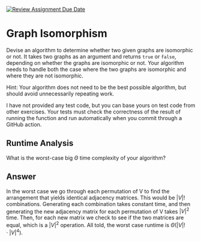 [![Review Assignment Due Date](https://classroom.github.com/assets/deadline-readme-button-24ddc0f5d75046c5622901739e7c5dd533143b0c8e959d652212380cedb1ea36.svg)](https://classroom.github.com/a/NYae883E)
# Graph Isomorphism

Devise an algorithm to determine whether two given graphs are isomorphic or not.
It takes two graphs as an argument and returns `true` or `false`, depending on
whether the graphs are isomorphic or not. Your algorithm needs to handle both
the case where the two graphs are isomorphic and where they are not isomorphic.

Hint: Your algorithm does not need to be the best possible algorithm, but should
avoid unnecessarily repeating work.

I have not provided any test code, but you can base yours on test code from
other exercises. Your tests must check the correctness of the result of running
the function and run automatically when you commit through a GitHub action.

## Runtime Analysis

What is the worst-case big $\Theta$ time complexity of your algorithm?

## Answer

In the worst case we go through each permutation of V to find the arrangement that yields identical adjacency matrices. This would be $|V|!$ combinations. Generating each combination takes constant time, and then generating the new adjacency matrix for each permutation of V takes $|V|^2$ time. Then, for each new matrix we check to see if the two matrices are equal, which is a $|V|^2$ operation. All told, the worst case runtime is $\Theta(|V|! \cdot |V|^4)$.
